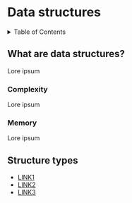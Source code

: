 # Data structures

<details>
<summary>Table of Contents</summary>

- [Data structures](#data-structures)
  - [What are data structures?](#what-are-data-structures)
    - [Complexity](#complexity)
    - [Memory](#memory)
  - [Structure types](#structure-types)

</details>

## What are data structures?

Lore ipsum

### Complexity

Lore ipsum

### Memory

Lore ipsum

## Structure types

- [LINK1](README.md)
- [LINK2](README.md)
- [LINK3](README.md)
